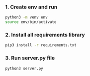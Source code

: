### 1. Create env and run

```bash
python3 -m venv env
source env/bin/activate
```

### 2. Install all requirements library

```bash
pip3 install -r requirements.txt
```

### 3. Run server.py file

```bash
python3 server.py
```
